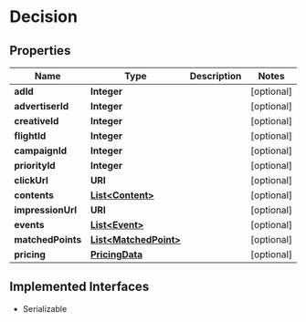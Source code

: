 

# Decision


## Properties

Name | Type | Description | Notes
------------ | ------------- | ------------- | -------------
**adId** | **Integer** |  |  [optional]
**advertiserId** | **Integer** |  |  [optional]
**creativeId** | **Integer** |  |  [optional]
**flightId** | **Integer** |  |  [optional]
**campaignId** | **Integer** |  |  [optional]
**priorityId** | **Integer** |  |  [optional]
**clickUrl** | **URI** |  |  [optional]
**contents** | [**List&lt;Content&gt;**](Content.md) |  |  [optional]
**impressionUrl** | **URI** |  |  [optional]
**events** | [**List&lt;Event&gt;**](Event.md) |  |  [optional]
**matchedPoints** | [**List&lt;MatchedPoint&gt;**](MatchedPoint.md) |  |  [optional]
**pricing** | [**PricingData**](PricingData.md) |  |  [optional]


## Implemented Interfaces

* Serializable



